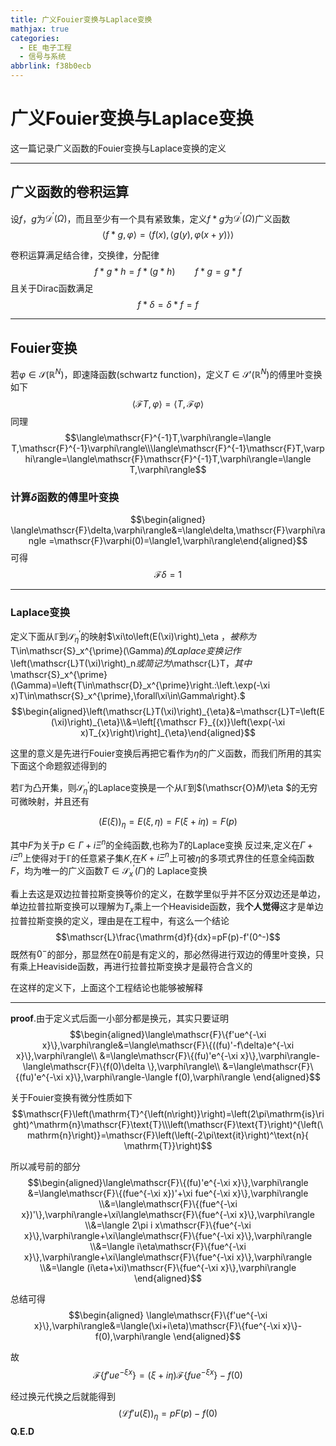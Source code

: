 ```yaml
---
title: 广义Fouier变换与Laplace变换
mathjax: true
categories:
  - EE_电子工程
  - 信号与系统
abbrlink: f38b0ecb
---
```



# 广义Fouier变换与Laplace变换
这一篇记录广义函数的Fouier变换与Laplace变换的定义

<!--more-->

---

## 广义函数的卷积运算
设$f$，$g$为$\mathcal{D}^{\prime}(\Omega)$，而且至少有一个具有紧致集，定义$f*g$为$\mathcal{D}^{\prime}(\Omega)$广义函数
$$
\langle f*g,\varphi\rangle=\langle f(x),\langle g(y),\varphi(x+y)\rangle\rangle
$$

卷积运算满足结合律，交换律，分配律
$$f*g*h=f*(g*h)\qquad f*g=g*f$$
且关于Dirac函数满足
$$f*\delta=\delta*f=f$$

---

## Fouier变换
若$\varphi\in\mathscr{S}(\mathbb{R}^N)$，即速降函数(schwartz function)，定义$T\in\mathscr{S}'(\mathbb{R}^N)$的傅里叶变换如下
$$\langle\mathscr{F}T,\varphi\rangle=\langle T,\mathscr{F}\varphi\rangle $$
同理
$$\langle\mathscr{F}^{-1}T,\varphi\rangle=\langle T,\mathscr{F}^{-1}\varphi\rangle\\\langle\mathscr{F}^{-1}\mathscr{F}T,\varphi\rangle=\langle\mathscr{F}\mathscr{F}^{-1}T,\varphi\rangle=\langle T,\varphi\rangle$$
### 计算$\delta$函数的傅里叶变换
$$\begin{aligned}
\langle\mathscr{F}\delta,\varphi\rangle&=\langle\delta,\mathscr{F}\varphi\rangle =\mathscr{F}\varphi(0)=\langle1,\varphi\rangle\end{aligned}$$
可得
$$\mathscr{F}\delta=1$$

---

### Laplace变换
定义下面从$\mathbb{\Gamma}$到$\mathscr{S}_{\eta}^{\prime}$的映射$\xi\to\left(E(\xi)\right)_\eta $，被称为$T\in\mathscr{S}_x^{\prime}(\Gamma)$的Laplace变换记作$\left(\mathscr{L}T(\xi)\right)_n$或简记为$\mathscr{L}T$，其中$\mathscr{S}_x^{\prime}(\Gamma)=\left\{T\in\mathscr{D}_x^{\prime}\right.:\left.\exp(-\xi x)T\in\mathscr{S}_x^{\prime},\forall\xi\in\Gamma\right\}.$
$$\begin{aligned}\left(\mathscr{L}T(\xi)\right)_{\eta}&=\mathscr{L}T=\left(E(\xi)\right)_{\eta}\\&=\left[{\mathscr F}_{(x)}\left(\exp(-\xi x)T_{x}\right)\right]_{\eta}\end{aligned}$$

这里的意义是先进行Fouier变换后再把它看作为$\eta$的广义函数，而我们所用的其实下面这个命题叙述得到的

若$\mathbb{\Gamma}$为凸开集，则$\mathscr{S}_{\eta}^{\prime}$的Laplace变换是一个从$\mathbb{\Gamma}$到$(\mathscr{O}_M)_\eta $的无穷可微映射，并且还有

$$
\left(E(\xi)\right)_\eta=E(\xi,\eta)=F(\xi+i\eta)=F(p)
$$

其中$F$为关于$p\in\Gamma+i\Xi^n$的全纯函数,也称为$T$的Laplace变换
反过来,定义在$\Gamma+i\Xi^n$上使得对于$\mathbb{\Gamma}$的任意紧子集$K$,在$K+i\Xi^n$上可被$\eta$的多项式界住的任意全纯函数$F$，均为唯一的广义函数$T\in\mathscr{S}_x^{\prime}(\Gamma)$的 Laplace变换



看上去这是双边拉普拉斯变换等价的定义，在数学里似乎并不区分双边还是单边，单边拉普拉斯变换可以理解为$T_x$乘上一个Heaviside函数，我**个人觉得**这才是单边拉普拉斯变换的定义，理由是在工程中，有这么一个结论
$$\mathscr{L}\frac{\mathrm{d}f}{dx}=pF(p)-f'(0^-)$$
既然有$0^-$的部分，那显然在0前是有定义的，那必然得进行双边的傅里叶变换，只有乘上Heaviside函数，再进行拉普拉斯变换才是最符合含义的

在这样的定义下，上面这个工程结论也能够被解释

---

**proof**.由于定义式后面一小部分都是换元，其实只要证明
$$\begin{aligned}\langle\mathscr{F}\{f'ue^{-\xi x}\},\varphi\rangle&=\langle\mathscr{F}\{((fu)'-f\delta)e^{-\xi x}\},\varphi\rangle\\
&=\langle\mathscr{F}\{(fu)'e^{-\xi x}\},\varphi\rangle-\langle\mathscr{F}\{f(0)\delta \},\varphi\rangle\\
&=\langle\mathscr{F}\{(fu)'e^{-\xi x}\},\varphi\rangle-\langle f(0),\varphi\rangle
\end{aligned}$$

关于Fouier变换有微分性质如下
$$\mathscr{F}\left(\mathrm{T}^{\left(n\right)}\right)=\left(2\pi\mathrm{is}\right)^\mathrm{n}\mathscr{F}\text{T}\\\left(\mathscr{F}\text{T}\right)^{\left(\mathrm{n}\right)}=\mathscr{F}\left(\left(-2\pi\text{it}\right)^\text{n}{ \mathrm{T}}\right)$$

所以减号前的部分
$$\begin{aligned}\langle\mathscr{F}\{(fu)'e^{-\xi x}\},\varphi\rangle
&=\langle\mathscr{F}\{(fue^{-\xi x})'+\xi fue^{-\xi x}\},\varphi\rangle
\\&=\langle\mathscr{F}\{(fue^{-\xi x})'\},\varphi\rangle+\xi\langle\mathscr{F}\{fue^{-\xi x}\},\varphi\rangle
\\&=\langle 2\pi i x\mathscr{F}\{fue^{-\xi x}\},\varphi\rangle+\xi\langle\mathscr{F}\{fue^{-\xi x}\},\varphi\rangle
\\&=\langle i\eta\mathscr{F}\{fue^{-\xi x}\},\varphi\rangle+\xi\langle\mathscr{F}\{fue^{-\xi x}\},\varphi\rangle
\\&=\langle (i\eta+\xi)\mathscr{F}\{fue^{-\xi x}\},\varphi\rangle
\end{aligned}$$

总结可得
$$\begin{aligned}
\langle\mathscr{F}\{f'ue^{-\xi x}\},\varphi\rangle&=\langle(\xi+i\eta)\mathscr{F}\{fue^{-\xi x}\}-f(0),\varphi\rangle
\end{aligned}$$

故
$$
\mathscr{F}\{f'ue^{-\xi x}\}=(\xi+i\eta)\mathscr{F}\{fue^{-\xi x}\}-f(0)
$$

经过换元代换之后就能得到
$$
\left(\mathscr{L}f'u(\xi)\right)_{\eta}=pF(p)-f(0)
$$
**Q.E.D**